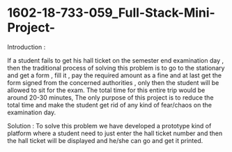 # 1602-18-733-059_Full-Stack-Mini-Project-
Introduction :

If  a student fails to get his hall ticket on the semester end examination day , then the traditional process of solving this problem is to go to the stationary and get a form , fill it , pay the required amount as a fine and at last get the form signed from the concerned authorities , only then the student will be allowed to sit for the exam. The total time for this entire  trip would be around 20-30 minutes, The only purpose of this project is to reduce the total time and make the student get rid of any kind of fear/chaos on the examination day.

Solution : 
To solve this problem we have developed a prototype kind of platform where a student need to just enter the hall ticket number and then the hall ticket will be displayed and he/she can go and get it printed.
